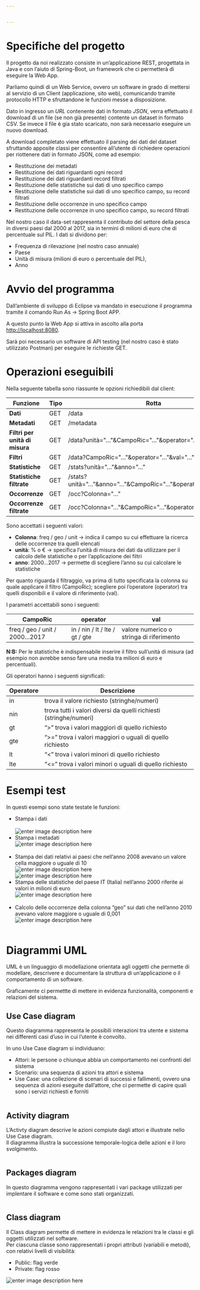 ```yaml
---


---
```


<h1 id="specifiche-del-progetto">Specifiche del progetto</h1>
<p>Il progetto da noi realizzato consiste in un’applicazione REST, progettata in Java e con l’aiuto di Spring-Boot, un framework che ci permetterà di eseguire la Web App.</p>
<p>Parliamo quindi di un Web Service, ovvero un software in grado di mettersi al servizio di un Client (applicazione, sito web), comunicando tramite protocollo HTTP e sfruttandone le funzioni messe a disposizione.</p>
<p>Dato in ingresso un <em>URL</em> contenente dati in formato <em>JSON</em>, verra effettuato il download di un file (se non già presente) contente un dataset in formato CSV. Se invece il file è gia stato scaricato, non sarà necessario eseguire un nuovo download.</p>
<p>A download completato viene effettuato il parsing dei dati del dataset sfruttando apposite classi per consentire all’utente di richiedere operazioni per riottenere dati in formato JSON, come ad esempio:</p>
<ul>
<li>Restituzione dei metadati</li>
<li>Restituzione dei dati riguardanti ogni record</li>
<li>Restituzione dei dati riguardanti record filtrati</li>
<li>Restituzione delle statistiche sui dati di uno specifico campo</li>
<li>Restituzione delle statistiche sui dati di uno specifico campo, su record filtrati</li>
<li>Restituzione delle occorrenze in uno specifico campo</li>
<li>Restituzione delle occorrenze in uno specifico campo, su record filtrati</li>
</ul>
<p>Nel nostro caso il data-set rappresenta il contributo del settore della pesca in diversi paesi dal 2000 al 2017, sia in termini di milioni di euro che di percentuale sul PIL. I dati si dividono per:</p>
<ul>
<li>Frequenza di rilevazione (nel nostro caso annuale)</li>
<li>Paese</li>
<li>Unità di misura (milioni di euro o percentuale del PIL),</li>
<li>Anno</li>
</ul>
<h1 id="avvio-del-programma">Avvio del programma</h1>
<p>Dall’ambiente di sviluppo di Eclipse va mandato in esecuzione il programma tramite il comando Run As -&gt; Spring Boot APP.</p>
<p>A questo punto la Web App si attiva in ascolto alla porta <a href="http://localhost:8080">http://localhost:8080</a>.</p>
<p>Sarà poi necessario un software di API testing (nel nostro caso è stato utilizzato Postman) per eseguire le richieste GET.</p>
<h1 id="operazioni-eseguibili">Operazioni eseguibili</h1>
<p>Nella seguente tabella sono riassunte le opzioni richiedibili dal client:</p>

<table>
<thead>
<tr>
<th>Funzione</th>
<th>Tipo</th>
<th>Rotta</th>
</tr>
</thead>
<tbody>
<tr>
<td><strong>Dati</strong></td>
<td>GET</td>
<td>/data</td>
</tr>
<tr>
<td><strong>Metadati</strong></td>
<td>GET</td>
<td>/metadata</td>
</tr>
<tr>
<td><strong>Filtri per unità di misura</strong></td>
<td>GET</td>
<td>/data?unità="…"&amp;CampoRic="…"&amp;operator="…"&amp;val="…"</td>
</tr>
<tr>
<td><strong>Filtri</strong></td>
<td>GET</td>
<td>/data?CampoRic="…"&amp;operator="…"&amp;val="…"</td>
</tr>
<tr>
<td><strong>Statistiche</strong></td>
<td>GET</td>
<td>/stats?unità="…"&amp;anno="…"</td>
</tr>
<tr>
<td><strong>Statistiche filtrate</strong></td>
<td>GET</td>
<td>/stats?unità="…"&amp;anno="…"&amp;CampoRic="…"&amp;operator="…"&amp;val="…"</td>
</tr>
<tr>
<td><strong>Occorrenze</strong></td>
<td>GET</td>
<td>/occ?Colonna="…"</td>
</tr>
<tr>
<td><strong>Occorrenze filtrate</strong></td>
<td>GET</td>
<td>/occ?Colonna="…"&amp;CampoRic="…"&amp;operator="…"&amp;val="…"</td>
</tr>
</tbody>
</table><p>Sono accettati i seguenti valori:</p>
<ul>
<li><strong>Colonna</strong>: freq / geo / unit -&gt; indica il campo su cui effettuare la ricerca delle occorrenze tra quelli elencati</li>
<li><strong>unità</strong>: % o € -&gt; specifica l’unità di misura dei dati da utilizzare per il calcolo delle statistiche o per l’applicazione dei filtri</li>
<li><strong>anno</strong>: 2000…2017 -&gt; permette di scegliere l’anno su cui calcolare le statistiche</li>
</ul>
<p>Per quanto riguarda il filtraggio, va prima di tutto specificata la colonna su quale applicare il filtro (CampoRic); scegliere poi l’operatore (operator) tra quelli disponibili e il valore di riferimento (val).</p>
<p>I parametri accettabili sono i seguenti:</p>

<table>
<thead>
<tr>
<th>CampoRic</th>
<th>operator</th>
<th>val</th>
</tr>
</thead>
<tbody>
<tr>
<td>freq / geo / unit / 2000…2017</td>
<td>in / nin / lt / lte / gt / gte</td>
<td>valore numerico o stringa di riferimento</td>
</tr>
</tbody>
</table><p><strong>N:B:</strong> Per le statistiche è indispensabile inserire il filtro sull’unità di misura (ad esempio non avrebbe senso fare una media tra milioni di euro e percentuali).</p>
<p>Gli operatori hanno i seguenti significati:</p>

<table>
<thead>
<tr>
<th>Operatore</th>
<th>Descrizione</th>
</tr>
</thead>
<tbody>
<tr>
<td>in</td>
<td>trova il valore richiesto (stringhe/numeri)</td>
</tr>
<tr>
<td>nin</td>
<td>trova tutti i valori diversi da quelli richiesti (stringhe/numeri)</td>
</tr>
<tr>
<td>gt</td>
<td>“&gt;” trova i valori maggiori di quello richiesto</td>
</tr>
<tr>
<td>gte</td>
<td>“&gt;=” trova i valori maggiori o uguali di quello richiesto</td>
</tr>
<tr>
<td>lt</td>
<td>“&lt;” trova i valori minori di quello richiesto</td>
</tr>
<tr>
<td>lte</td>
<td>“&lt;=” trova i valori minori o uguali di quello richiesto</td>
</tr>
</tbody>
</table><h1 id="esempi-test">Esempi test</h1>
<p>In questi esempi sono state testate le funzioni:</p>
<ul>
<li>Stampa i dati<br>
<img src="https://lh3.googleusercontent.com/z89ykN3_IDaUDsLD3dp37LOj1rv_Urs6opefnjTgXFzyDWukgwPDcFPOuenvkrDhbiAv9lMC58wP8A" alt=""><br>
<img src="https://lh3.googleusercontent.com/uHx_dvVeqEFNQQ9rkkGedV-L_ZyUIwEDDz9bseHzJJZF7OmvXHDzPE7IEowk_wuOn2itODHFDp3oXQ" alt="enter image description here"></li>
<li>Stampa i metadati<br>
<img src="https://lh3.googleusercontent.com/qhNkS99zHHYiXY0as-cN7fkQtSM8E5TjXvctI34ZkMnRjcQCalhbSnvOeef_ho2xYAZxioUUzCVlcA" alt="enter image description here"><br>
<img src="https://lh3.googleusercontent.com/8VOORlOLrKxL7p_HAkrJXLnXaw2i1p71s3XeaATQojVhp2Gy9cVKzRzrLvS2MN4jVWS4sS80YCWazg" alt=""></li>
<li>Stampa dei dati relativi ai paesi che nell’anno 2008 avevano un valore cella maggiore o uguale di 10<br>
<img src="https://lh3.googleusercontent.com/Mtmx6Bc0WxwvNa29KA12Y-ISV4ryWhpykV1jb7oq3ubxw_PotKB5OVQFg2Fp6xA3lJ87GToBggPsMw" alt="enter image description here"><br>
<img src="https://lh3.googleusercontent.com/BPN0bFA1Ezjo3uv_mE5P8NPx-Qx7Xrd_0ehNB3GcRpdIxmn4ke-Nn4fR9yxfzx5swe9swL08oxaIBw" alt="enter image description here"></li>
<li>Stampa delle statistiche del paese IT (Italia) nell’anno 2000 riferite ai valori in milioni di euro<br>
<img src="https://lh3.googleusercontent.com/3VE2RESuE-OdztYNsZ_Fh9yKh9nskzJnkh36F9OMK_Q0-3_wYJ2AFN87drmQD7V3-BTK_Er60IcSMQ" alt="enter image description here"><br>
<img src="https://lh3.googleusercontent.com/CPRBMWSX9z4dL6d0rXnXXu4C_e7aAwYo-RWKc16SQwp-zGZh1imL_CCA0eBXGFNO8j2v_BjuRSiUUQ" alt=""></li>
<li>Calcolo delle occorrenze della colonna “geo” sui dati che nell’anno 2010 avevano valore maggiore o uguale di 0,001<br>
<img src="https://lh3.googleusercontent.com/rouPw1gqXi5JDu0jrzRUqHzTxDHr-iScfOhJDpDa1I-FkjY6UZNfV554Mve7AwI-nHklNuh5sBdznQ" alt="enter image description here"><br>
<img src="https://lh3.googleusercontent.com/1LmM0JtMUM77NcDe7w40-I3WgY7E5VtGjK474r90kNtlnnSKqZpW4ZmG074zLK937ryKUgbHJZNmdQ" alt=""></li>
</ul>
<h1 id="diagrammi-uml">Diagrammi UML</h1>
<p>UML è un linguaggio di modellazione orientata agli oggetti che permette di modellare, descrivere e documentare la struttura di un’applicazione o il comportamento di un software.</p>
<p>Graficamente ci permettte di mettere in evidenza funzionalità, componenti e relazioni del sistema.</p>
<h2 id="use-case-diagram">Use Case diagram</h2>
<p>Questo diagramma rappresenta le possibili interazioni tra utente e sistema nei differenti casi d’uso in cui l’utente è convolto.</p>
<p>In uno Use Case diagram si individuano:</p>
<ul>
<li>Attori: le persone o chiunque abbia un comportamento nei confronti del sistema</li>
<li>Scenario: una sequenza di azioni tra attori e sistema</li>
<li>Use Case: una collezione di scenari di successi e fallimenti, ovvero una sequenza di azioni eseguite dall’attore, che ci permette di capire quali sono i servizi richiesti e forniti</li>
</ul>
<p><img src="https://lh3.googleusercontent.com/9mjxIH_5wiyZOgr7rTt4yV0llFnc88sDMR1N_zsMKzUNjfMMBpYgynRmMwU_0FlQwbJFJT10mZLKiQ" alt=""></p>
<h2 id="activity-diagram">Activity diagram</h2>
<p>L’Activty diagram descrive le azioni compiute dagli attori e illustrate nello Use Case diagram.<br>
Il diagramma illustra la successione temporale-logica delle azioni e il loro svolgimento.</p>
<p><img src="https://lh3.googleusercontent.com/iXsyyNL04cLXuCBlp7CXXrv9yG_ErErlIjdkavHHb4vf0Cxgg6io1PpwXtKp9A6fLCuRR3KdTgqT2g" alt="" title="ACTIVITY DIAGRAM"></p>
<h2 id="packages-diagram">Packages diagram</h2>
<p>In questo diagramma vengono rappresentati i vari package utilizzati per implentare il software e come sono stati organizzati.</p>
<p><img src="https://lh3.googleusercontent.com/VCAqpehyojEtRld01qJ4qvIiQbV_B0haKindC2C6ZgXsUT1EdF1AC2fkZzZHoujAB2ptjWPLeGJP8g" alt="" title="PACKAGES"></p>
<h2 id="class-diagram">Class diagram</h2>
<p>Il Class diagram permette di mettere in evidenza le relazioni tra le classi e gli oggetti utilizzati nel software.<br>
Per ciascuna classe sono rappresentati i propri attributi (variabili e metodi), con relativi livelli di visibilità:</p>
<ul>
<li>Public: flag verde</li>
<li>Private: flag rosso</li>
</ul>
<p><img src="https://lh3.googleusercontent.com/tEV4kL84fJMSW410TbfiULu1IcwxX3LOAku7ZDBLl8Zmk6BuFTVdug17QyZXdpvOocuii2bwf17LIw" alt="enter image description here" title="Class diagram"></p>

